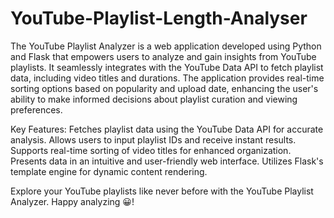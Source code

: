 # YouTube-Playlist-Length-Analyser
The YouTube Playlist Analyzer is a web application developed using Python and Flask that empowers users to analyze and gain insights from YouTube playlists. It seamlessly integrates with the YouTube Data API to fetch playlist data, including video titles and durations. The application provides real-time sorting options based on popularity and upload date, enhancing the user's ability to make informed decisions about playlist curation and viewing preferences.

Key Features:
Fetches playlist data using the YouTube Data API for accurate analysis.
Allows users to input playlist IDs and receive instant results.
Supports real-time sorting of video titles for enhanced organization.
Presents data in an intuitive and user-friendly web interface.
Utilizes Flask's template engine for dynamic content rendering.

Explore your YouTube playlists like never before with the YouTube Playlist Analyzer. Happy analyzing 😀!
